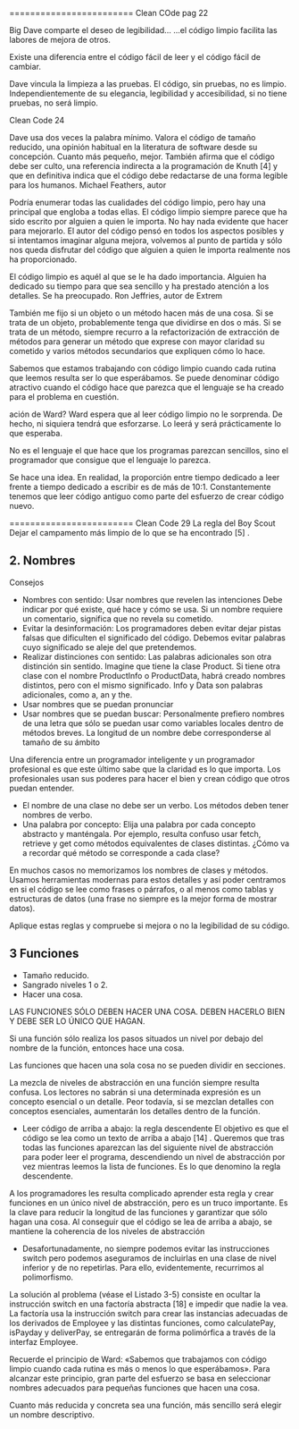 
========================
Clean COde pag 22

Big Dave comparte el deseo de legibilidad...
...el código limpio facilita las labores de mejora de otros.

Existe una diferencia entre el código fácil de leer y el código fácil de cambiar.

Dave vincula la limpieza a las pruebas. El código, sin pruebas, no es limpio.
Independientemente de su elegancia, legibilidad y accesibilidad, si no tiene
pruebas, no será limpio.

Clean Code 24

Dave usa dos veces la palabra mínimo. Valora el código de tamaño reducido, una
opinión habitual en la literatura de software desde su concepción. Cuanto más pequeño,
mejor.
También afirma que el código debe ser culto, una referencia indirecta a la
programación de Knuth [4] y que en definitiva indica que el código debe redactarse de una
forma legible para los humanos.
Michael Feathers, autor

Podría enumerar todas las cualidades del código limpio, pero hay una principal
que engloba a todas ellas. El código limpio siempre parece que ha sido escrito por alguien
a quien le importa. No hay nada evidente que hacer para mejorarlo. El autor del código
pensó en todos los aspectos posibles y si intentamos imaginar alguna mejora, volvemos al
punto de partida y sólo nos queda disfrutar del código que alguien a quien le importa
realmente nos ha proporcionado.

El código limpio es aquél al que se le ha dado
importancia. Alguien ha dedicado su tiempo para que sea sencillo y ha prestado atención a
los detalles. Se ha preocupado.
Ron Jeffries, autor de Extrem

También me fijo si un objeto o un
método hacen más de una cosa. Si se trata de un objeto, probablemente tenga que dividirse
en dos o más. Si se trata de un método, siempre recurro a la refactorización de extracción
de métodos para generar un método que exprese con mayor claridad su cometido y varios
métodos secundarios que expliquen cómo lo hace.

Sabemos que estamos trabajando con código limpio cuando cada rutina que leemos
resulta ser lo que esperábamos. Se puede denominar código atractivo cuando el código
hace que parezca que el lenguaje se ha creado para el problema en cuestión.

ación de Ward?
Ward espera que al leer código limpio no le sorprenda. De hecho, ni siquiera tendrá
que esforzarse. Lo leerá y será prácticamente lo que esperaba.

No es el lenguaje el que hace que los programas parezcan sencillos, sino el
programador que consigue que el lenguaje lo parezca.

Se hace una idea. En realidad, la proporción entre tiempo dedicado a leer frente a
tiempo dedicado a escribir es de más de 10:1. Constantemente tenemos que leer código
antiguo como parte del esfuerzo de crear código nuevo.

========================
Clean Code 29
La regla del Boy Scout
Dejar el campamento más limpio de lo que se ha encontrado [5] .

## 2. Nombres

Consejos
* Nombres con sentido: Usar nombres que revelen las intenciones
Debe indicar por qué existe, qué hace y cómo se usa. Si un nombre requiere un
comentario, significa que no revela su cometido.
* Evitar la desinformación: Los programadores deben evitar dejar pistas falsas que dificulten el significado del código. Debemos evitar palabras cuyo significado se aleje del que pretendemos.
* Realizar distinciones con sentido: Las palabras adicionales son otra distinción sin sentido. Imagine que tiene la clase
Product. Si tiene otra clase con el nombre ProductInfo o ProductData, habrá creado
nombres distintos, pero con el mismo significado. Info y Data son palabras adicionales, como a, an y the.
* Usar nombres que se puedan pronunciar
* Usar nombres que se puedan buscar: Personalmente prefiero nombres de una letra que sólo se puedan usar como variables locales dentro de métodos breves. La longitud de un nombre debe corresponderse al tamaño de su ámbito

Una diferencia entre un programador inteligente y un programador profesional es
que este último sabe que la claridad es lo que importa. Los profesionales usan sus poderes para hacer el bien y crean código que otros puedan entender.

* El nombre de una clase no debe ser un verbo. Los métodos deben tener nombres de verbo.
* Una palabra por concepto: Elija una palabra por cada concepto abstracto y manténgala. Por ejemplo, resulta confuso usar fetch, retrieve y get como métodos equivalentes de clases distintas. ¿Cómo va a recordar qué método se corresponde a cada clase?

En muchos casos no memorizamos los nombres de clases y métodos. Usamos
herramientas modernas para estos detalles y así poder centramos en si el código se lee
como frases o párrafos, o al menos como tablas y estructuras de datos (una frase no siempre es la mejor forma de mostrar datos).

Aplique estas reglas y compruebe si mejora o no la legibilidad de su código.

## 3 Funciones
* Tamaño reducido.
* Sangrado niveles 1 o 2.
* Hacer una cosa.

LAS FUNCIONES SÓLO DEBEN HACER UNA COSA. DEBEN HACERLO
BIEN Y DEBE SER LO ÚNICO QUE HAGAN.

Si una función sólo realiza los pasos situados un nivel por debajo del nombre de la
función, entonces hace una cosa.

Las funciones que hacen una sola cosa no se pueden dividir en secciones.

La mezcla de niveles de abstracción en una función siempre resulta confusa. Los
lectores no sabrán si una determinada expresión es un concepto esencial o un detalle. Peor todavía, si se mezclan detalles con conceptos esenciales, aumentarán los detalles dentro de la función.

* Leer código de arriba a abajo: la regla descendente
El objetivo es que el código se lea como un texto de arriba a abajo [14] . Queremos que tras todas las funciones aparezcan las del siguiente nivel de abstracción para poder leer el programa, descendiendo un nivel de abstracción por vez mientras leemos la lista de funciones. Es lo que denomino la regla descendente.

A los programadores les resulta complicado aprender esta regla y crear funciones en
un único nivel de abstracción, pero es un truco importante. Es la clave para reducir la longitud de las funciones y garantizar que sólo hagan una cosa. Al conseguir que el código se lea de arriba a abajo, se mantiene la coherencia de los niveles de abstracción

* Desafortunadamente, no siempre podemos evitar las instrucciones switch pero podemos aseguramos de incluirlas en una clase de nivel inferior y de no repetirlas. Para ello, evidentemente, recurrimos al polimorfismo.

La solución al problema (véase el Listado 3-5) consiste en ocultar la instrucción
switch en una factoría abstracta [18] e impedir que nadie la vea. La factoría usa la instrucción switch para crear las instancias adecuadas de los derivados de Employee y las distintas funciones, como calculatePay, isPayday y deliverPay, se entregarán de forma polimórfica a través de la interfaz Employee.

Recuerde el principio de Ward: «Sabemos que
trabajamos con código limpio cuando cada rutina es más o menos lo que esperábamos».
Para alcanzar este principio, gran parte del esfuerzo se basa en seleccionar nombres
adecuados para pequeñas funciones que hacen una cosa.

Cuanto más reducida y concreta
sea una función, más sencillo será elegir un nombre descriptivo.

